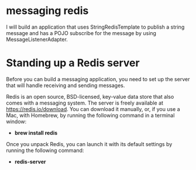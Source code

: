 # messaging redis
I will build an application that uses StringRedisTemplate to publish a string message and has a POJO subscribe for the message by using MessageListenerAdapter.

# Standing up a Redis server
Before you can build a messaging application, you need to set up the server that will handle receiving and sending messages.

Redis is an open source, BSD-licensed, key-value data store that also comes with a messaging system. The server is freely available at https://redis.io/download. You can download it manually, or, if you use a Mac, with Homebrew, by running the following command in a terminal window:
* **brew install redis**

Once you unpack Redis, you can launch it with its default settings by running the following command:
* **redis-server**